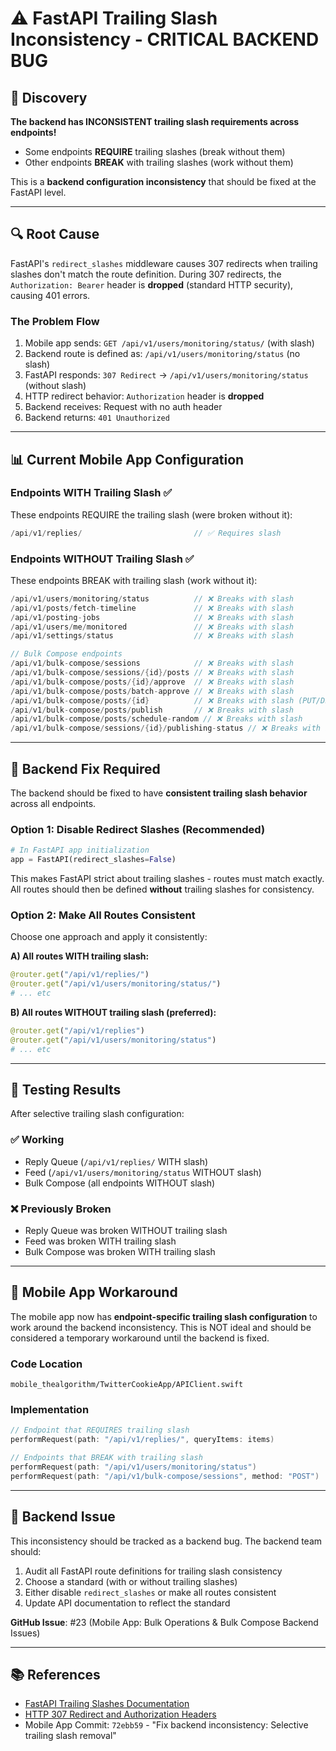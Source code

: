 # ⚠️ FastAPI Trailing Slash Inconsistency - CRITICAL BACKEND BUG

## 🎯 **Discovery**

**The backend has INCONSISTENT trailing slash requirements across endpoints!**

- Some endpoints **REQUIRE** trailing slashes (break without them)
- Other endpoints **BREAK** with trailing slashes (work without them)

This is a **backend configuration inconsistency** that should be fixed at the FastAPI level.

---

## 🔍 **Root Cause**

FastAPI's `redirect_slashes` middleware causes 307 redirects when trailing slashes don't match the route definition. During 307 redirects, the `Authorization: Bearer` header is **dropped** (standard HTTP security), causing 401 errors.

### **The Problem Flow**

1. Mobile app sends: `GET /api/v1/users/monitoring/status/` (with slash)
2. Backend route is defined as: `/api/v1/users/monitoring/status` (no slash)
3. FastAPI responds: `307 Redirect` → `/api/v1/users/monitoring/status` (without slash)
4. HTTP redirect behavior: `Authorization` header is **dropped**
5. Backend receives: Request with no auth header
6. Backend returns: `401 Unauthorized`

---

## 📊 **Current Mobile App Configuration**

### **Endpoints WITH Trailing Slash** ✅
These endpoints REQUIRE the trailing slash (were broken without it):

```swift
/api/v1/replies/                         // ✅ Requires slash
```

### **Endpoints WITHOUT Trailing Slash** ✅
These endpoints BREAK with trailing slash (work without it):

```swift
/api/v1/users/monitoring/status          // ❌ Breaks with slash
/api/v1/posts/fetch-timeline             // ❌ Breaks with slash
/api/v1/posting-jobs                     // ❌ Breaks with slash
/api/v1/users/me/monitored               // ❌ Breaks with slash
/api/v1/settings/status                  // ❌ Breaks with slash

// Bulk Compose endpoints
/api/v1/bulk-compose/sessions            // ❌ Breaks with slash
/api/v1/bulk-compose/sessions/{id}/posts // ❌ Breaks with slash
/api/v1/bulk-compose/posts/{id}/approve  // ❌ Breaks with slash
/api/v1/bulk-compose/posts/batch-approve // ❌ Breaks with slash
/api/v1/bulk-compose/posts/{id}          // ❌ Breaks with slash (PUT/DELETE)
/api/v1/bulk-compose/posts/publish       // ❌ Breaks with slash
/api/v1/bulk-compose/posts/schedule-random // ❌ Breaks with slash
/api/v1/bulk-compose/sessions/{id}/publishing-status // ❌ Breaks with slash
```

---

## 🏥 **Backend Fix Required**

The backend should be fixed to have **consistent trailing slash behavior** across all endpoints.

### **Option 1: Disable Redirect Slashes (Recommended)**

```python
# In FastAPI app initialization
app = FastAPI(redirect_slashes=False)
```

This makes FastAPI strict about trailing slashes - routes must match exactly. All routes should then be defined **without** trailing slashes for consistency.

### **Option 2: Make All Routes Consistent**

Choose one approach and apply it consistently:

**A) All routes WITH trailing slash:**
```python
@router.get("/api/v1/replies/")
@router.get("/api/v1/users/monitoring/status/")
# ... etc
```

**B) All routes WITHOUT trailing slash (preferred):**
```python
@router.get("/api/v1/replies")
@router.get("/api/v1/users/monitoring/status")
# ... etc
```

---

## 🔧 **Testing Results**

After selective trailing slash configuration:

### ✅ **Working**
- Reply Queue (`/api/v1/replies/` WITH slash)
- Feed (`/api/v1/users/monitoring/status` WITHOUT slash)
- Bulk Compose (all endpoints WITHOUT slash)

### ❌ **Previously Broken**
- Reply Queue was broken WITHOUT trailing slash
- Feed was broken WITH trailing slash
- Bulk Compose was broken WITH trailing slash

---

## 📝 **Mobile App Workaround**

The mobile app now has **endpoint-specific trailing slash configuration** to work around the backend inconsistency. This is NOT ideal and should be considered a temporary workaround until the backend is fixed.

### **Code Location**
`mobile_thealgorithm/TwitterCookieApp/APIClient.swift`

### **Implementation**
```swift
// Endpoint that REQUIRES trailing slash
performRequest(path: "/api/v1/replies/", queryItems: items)

// Endpoints that BREAK with trailing slash
performRequest(path: "/api/v1/users/monitoring/status")
performRequest(path: "/api/v1/bulk-compose/sessions", method: "POST")
```

---

## 🐛 **Backend Issue**

This inconsistency should be tracked as a backend bug. The backend team should:

1. Audit all FastAPI route definitions for trailing slash consistency
2. Choose a standard (with or without trailing slashes)
3. Either disable `redirect_slashes` or make all routes consistent
4. Update API documentation to reflect the standard

**GitHub Issue**: #23 (Mobile App: Bulk Operations & Bulk Compose Backend Issues)

---

## 📚 **References**

- [FastAPI Trailing Slashes Documentation](https://fastapi.tiangolo.com/tutorial/path-params/#trailing-slash)
- [HTTP 307 Redirect and Authorization Headers](https://developer.mozilla.org/en-US/docs/Web/HTTP/Status/307)
- Mobile App Commit: `72ebb59` - "Fix backend inconsistency: Selective trailing slash removal"

